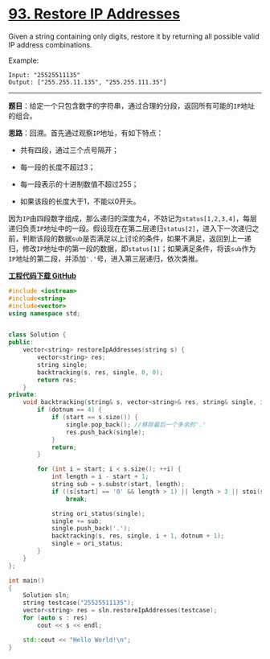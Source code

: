 # [93. Restore IP Addresses](https://leetcode.com/problems/restore-ip-addresses/)

Given a string containing only digits, restore it by returning all possible valid IP address combinations.

Example:

    Input: "25525511135"
    Output: ["255.255.11.135", "255.255.111.35"]

-----

**题目**：给定一个只包含数字的字符串，通过合理的分段，返回所有可能的`IP`地址的组合。

**思路**：回溯。首先通过观察`IP`地址，有如下特点：

* 共有四段，通过三个点号隔开；

* 每一段的长度不超过3；

* 每一段表示的十进制数值不超过255；

* 如果该段的长度大于1，不能以0开头。

因为`IP`由四段数字组成，那么递归的深度为4，不妨记为`status[1,2,3,4]`，每层递归负责`IP`地址中的一段。假设现在在第二层递归`status[2]`，进入下一次递归之前，判断该段的数据`sub`是否满足以上讨论的条件，如果不满足，返回到上一递归，修改`IP`地址中的第一段的数据，即`status[1]`；如果满足条件，将该`sub`作为`IP`地址的第二段，并添加`'.'`号，进入第三层递归，依次类推。

[**工程代码下载 GitHub**](https://github.com/shenkh/leetcode)

```cpp
#include <iostream>
#include<string>
#include<vector>
using namespace std;


class Solution {
public:
    vector<string> restoreIpAddresses(string s) {
        vector<string> res;
        string single;
        backtracking(s, res, single, 0, 0);
        return res;
    }
private:
    void backtracking(string& s, vector<string>& res, string& single, int start, int dotnum) {
        if (dotnum == 4) {
            if (start == s.size()) {
                single.pop_back(); //移除最后一个多余的'.'
                res.push_back(single);
            }
            return;
        }

        for (int i = start; i < s.size(); ++i) {
            int length = i - start + 1;
            string sub = s.substr(start, length);
            if ((s[start] == '0' && length > 1) || length > 3 || stoi(sub) > 255)
                break;

            string ori_status(single);
            single += sub;
            single.push_back('.');
            backtracking(s, res, single, i + 1, dotnum + 1);
            single = ori_status;
        }
    }
};

int main()
{
    Solution sln;
    string testcase("25525511135");
    vector<string> res = sln.restoreIpAddresses(testcase);
    for (auto s : res)
        cout << s << endl;

    std::cout << "Hello World!\n";
}
```